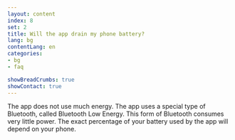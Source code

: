 ```yaml
---
layout: content
index: 8
set: 2
title: Will the app drain my phone battery?
lang: bg
contentLang: en
categories:
- bg
- faq

showBreadCrumbs: true
showContact: true
---
```


The app does not use much energy. The app uses a special type of Bluetooth, called Bluetooth Low Energy. This form of Bluetooth consumes very little power.
The exact percentage of your battery used by the app will depend on your phone.

